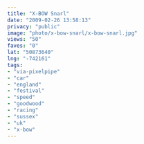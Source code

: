 ```yaml
---
title: "X-BOW Snarl"
date: "2009-02-26 13:58:13"
privacy: "public"
image: "photo/x-bow-snarl/x-bow-snarl.jpg"
views: "50"
faves: "0"
lat: "50873640"
lng: "-742161"
tags:
- "via-pixelpipe"
- "car"
- "england"
- "festival"
- "speed"
- "goodwood"
- "racing"
- "sussex"
- "uk"
- "x-bow"
---
```

<a href="/photos/2009/02/26/x-bow-snarl"></a>
